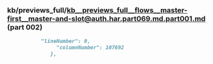 ### kb/previews_full/kb__previews_full__flows__master-first__master-and-slot@auth.har.part069.md.part001.md (part 002)

```md
           "lineNumber": 0,
                "columnNumber": 107692
              },
            
```

```
